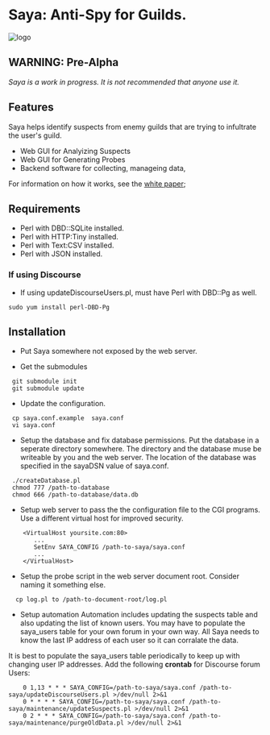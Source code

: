 # Saya: Anti-Spy for Guilds.

![logo][logo]


>
## WARNING: Pre-Alpha

*Saya is a work in progress. It is not recommended that anyone use it.*

## Features

Saya helps identify suspects from enemy guilds that are trying to infultrate the user's guild.

- Web GUI for Analyizing Suspects  
- Web GUI for Generating Probes  
- Backend software for collecting, manageing data, 

For information on how it works, see the [white paper]( https://github.com/sunsetbrew/saya/blob/master/doc/Saya-WhitePaper.md);

## Requirements

- Perl with DBD::SQLite installed.
- Perl with HTTP:Tiny installed.
- Perl with Text:CSV installed.
- Perl with JSON installed.

### If using Discourse
- If using updateDiscourseUsers.pl, must have Perl with DBD::Pg as well.
```
sudo yum install perl-DBD-Pg
```

## Installation

- Put Saya somewhere not exposed by the web server.

- Get the submodules
```
 git submodule init
 git submodule update
```

- Update the configuration. 
```
 cp saya.conf.example  saya.conf
 vi saya.conf
```

- Setup the database and fix database permissions.  Put the database in a seperate directory somewhere.  The directory and the database muse be writeable by you and the web server.  The location of the database was specified in the sayaDSN value of saya.conf.
```
 ./createDatabase.pl
 chmod 777 /path-to-database
 chmod 666 /path-to-database/data.db
```

- Setup web server to pass the the configuration file to the CGI programs.
Use a different virtual host for improved security.
```
    <VirtualHost yoursite.com:80>
       ...
       SetEnv SAYA_CONFIG /path-to-saya/saya.conf
       ...
    </VirtualHost>
```

- Setup the probe script in the web server document root. Consider naming it something else.
```
  cp log.pl to /path-to-document-root/log.pl
```

- Setup automation
Automation includes updating the suspects table and also updating the list of known users.
You may have to populate the saya_users table for your own forum in your own way.  All Saya needs to know the last IP address of each user so it can corralate the data.

It is best to populate the saya_users table periodically to keep up with changing user IP addresses.
Add the following **crontab** for Discourse forum Users:
```
    0 1,13 * * * SAYA_CONFIG=/path-to-saya/saya.conf /path-to-saya/updateDiscourseUsers.pl >/dev/null 2>&1
    0 * * * * SAYA_CONFIG=/path-to-saya/saya.conf /path-to-saya/maintenance/updateSuspects.pl >/dev/null 2>&1
    0 2 * * * SAYA_CONFIG=/path-to-saya/saya.conf /path-to-saya/maintenance/purgeOldData.pl >/dev/null 2>&1
```

[logo]: https://github.com/sunsetbrew/saya/blob/master/public_html/saya/assets/welcome.png "Logo"
[banner]: https://github.com/sunsetbrew/saya/blob/master/public_html/saya/assets/banner.png "Banner"
